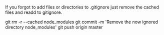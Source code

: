 If you forgot to add files or directories to .gitignore just remove the cached files and readd to gitignore.

git rm -r --cached node_modules
git commit -m 'Remove the now ignored directory node_modules'
git push origin master
